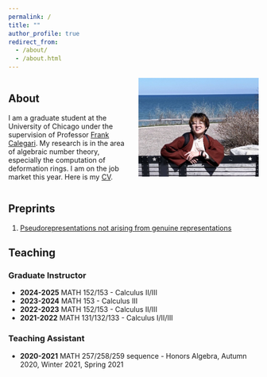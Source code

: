 ```yaml
---
permalink: /
title: ""
author_profile: true
redirect_from: 
  - /about/
  - /about.html
---
```

<div style="display: flex; align-items: flex-start;">
  <div style="flex: 1; padding-right: 20px;">
    <h2>About</h2>
    <p>I am a graduate student at the University of Chicago under the supervision of Professor <a href="https://math.uchicago.edu/~fcale/" target="_blank">Frank Calegari</a>. My research is in the area of algebraic number theory, especially the computation of deformation rings. I am on the job market this year. Here is my <a href="/_pages/Jinyue - CV.pdf" target="_blank">CV</a>.</p>
  </div>
  <div style="flex: 1; text-align: center;">
    <img src="images/IMG_4530.png" alt="Your Image" style="max-width: 100%; height: auto;">
  </div>
</div>



## Preprints

1. [Pseudorepresentations not arising from genuine representations](https://arxiv.org/abs/2310.16953)

## Teaching

### Graduate Instructor 
- **2024-2025** MATH 152/153 - Calculus II/III
- **2023-2024** MATH 153 - Calculus III
- **2022-2023** MATH 152/153 - Calculus II/III
- **2021-2022** MATH 131/132/133 - Calculus I/II/III

### Teaching Assistant
- **2020-2021** MATH 257/258/259 sequence - Honors Algebra, Autumn 2020, Winter 2021, Spring 2021
